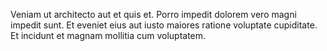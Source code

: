 Veniam ut architecto aut et quis et. Porro impedit dolorem vero magni impedit sunt. Et eveniet eius aut iusto maiores ratione voluptate cupiditate. Et incidunt et magnam mollitia cum voluptatem.